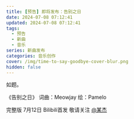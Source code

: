 ```yaml
---
title: [预告] 即将发布：告别之日
date: 2024-07-08 07:12:41
updated: 2024-07-08 07:12:41
tags:
  - 预告
  - 新曲
  - 音乐
series: 新曲发布
categories: 音乐创作
cover: /img/time-to-say-goodbye-cover-blur.png
hidden: false
---
```

如题。

《告别之日》
词曲：Meowjay
绘：Pamelo

完整版
7月12日 Bilibili首发
敬请关注 [@某杰](https://space.bilibili.com/1063974427/)
